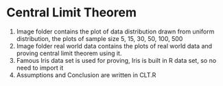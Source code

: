 # Central Limit Theorem

1. Image folder contains the plot of data distribution drawn from uniform distribution, the plots of sample size 5, 15, 30, 50, 100, 500
2. Image folder real world data contains the plots of real world data and proving central limit theorem using it.
3. Famous Iris data set is used for proving, Iris is built in R data set, so no need to import it
4. Assumptions and Conclusion are written in CLT.R
